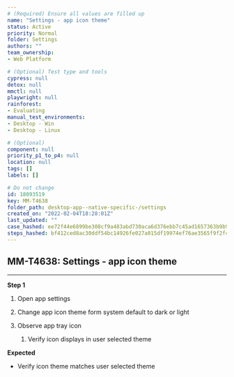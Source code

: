 ```yaml
---
# (Required) Ensure all values are filled up
name: "Settings - app icon theme"
status: Active
priority: Normal
folder: Settings
authors: ""
team_ownership: 
- Web Platform

# (Optional) Test type and tools
cypress: null
detox: null
mmctl: null
playwright: null
rainforest: 
- Evaluating
manual_test_environments: 
- Desktop - Win
- Desktop - Linux

# (Optional)
component: null
priority_p1_to_p4: null
location: null
tags: []
labels: []

# Do not change
id: 18093519
key: MM-T4638
folder_path: desktop-app--native-specific-/settings
created_on: "2022-02-04T18:28:01Z"
last_updated: ""
case_hashed: ee72f44e6899be308cf9a483abd730aca6d376ebb7c45ad1657363b9b997922b9926187a28c28b8eeffa59b362629d46
steps_hashed: bf412ced8ac30ddf54bc14926fe027a015df19974ef76ae3565f9f2f4859b040541786a407b1efdc8ddbcf16716fb47f
---
```


## MM-T4638: Settings - app icon theme

---

**Step 1**

1. Open app settings

2. Change app icon theme form system default to dark or light

3. Observe app tray icon

   1. Verify icon displays in user selected theme

**Expected**

- Verify icon theme matches user selected theme
